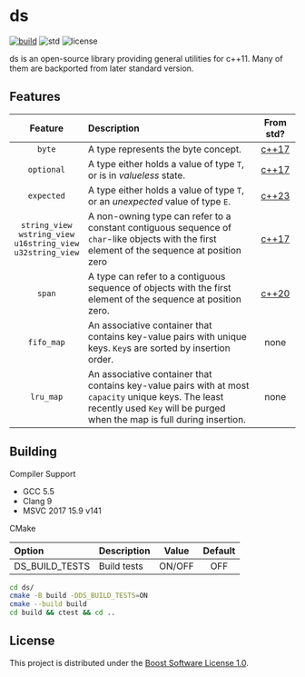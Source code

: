 # ds

[![build](https://github.com/Ramirisu/ds/actions/workflows/build_matrix.yml/badge.svg)](https://github.com/Ramirisu/ds/actions/workflows/build_matrix.yml)
![std](https://img.shields.io/badge/std-11%2F14%2F17%2F20-blue.svg)
![license](https://img.shields.io/badge/license-BSL--1.0-blue)

ds is an open-source library providing general utilities for c++11. Many of them are backported from later standard version.

## Features

|                                  Feature                                   | Description                                                                                                                                                                     |                              From std?                              |
| :------------------------------------------------------------------------: | :------------------------------------------------------------------------------------------------------------------------------------------------------------------------------ | :-----------------------------------------------------------------: |
|                                   `byte`                                   | A type represents the byte concept.                                                                                                                                             |        [c++17](https://en.cppreference.com/w/cpp/types/byte)        |
|                                 `optional`                                 | A type either holds a value of type `T`, or is in *valueless* state.                                                                                                            |     [c++17](https://en.cppreference.com/w/cpp/utility/optional)     |
|                                 `expected`                                 | A type either holds a value of type `T`, or an *unexpected* value of type `E`.                                                                                                  |     [c++23](https://en.cppreference.com/w/cpp/utility/expected)     |
| `string_view`</br>`wstring_view`</br>`u16string_view`</br>`u32string_view` | A non-owning type can refer to a constant contiguous sequence of `char`-like objects with the first element of the sequence at position zero                                    | [c++17](https://en.cppreference.com/w/cpp/string/basic_string_view) |
|                                   `span`                                   | A type can refer to a contiguous sequence of objects with the first element of the sequence at position zero.                                                                   |      [c++20](https://en.cppreference.com/w/cpp/container/span)      |
|                                 `fifo_map`                                 | An associative container that contains key-value pairs with unique keys. `Key`s are sorted by insertion order.                                                                  |                                none                                 |
|                                 `lru_map`                                  | An associative container that contains key-value pairs with at most `capacity` unique keys. The least recently used `Key` will be purged when the map is full during insertion. |                                none                                 |

## Building

Compiler Support

* GCC 5.5
* Clang 9
* MSVC 2017 15.9 v141

CMake

| Option         | Description | Value  | Default |
| :------------- | :---------- | :----: | :-----: |
| DS_BUILD_TESTS | Build tests | ON/OFF |   OFF   |

```sh
cd ds/
cmake -B build -DDS_BUILD_TESTS=ON
cmake --build build
cd build && ctest && cd ..
```

## License

This project is distributed under the [Boost Software License 1.0](https://www.boost.org/LICENSE_1_0.txt).
